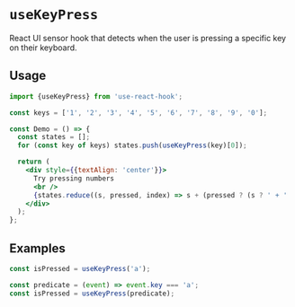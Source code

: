 # `useKeyPress`

React UI sensor hook that detects when the user is pressing a specific
key on their keyboard.


## Usage

```jsx
import {useKeyPress} from 'use-react-hook';

const keys = ['1', '2', '3', '4', '5', '6', '7', '8', '9', '0'];

const Demo = () => {
  const states = [];
  for (const key of keys) states.push(useKeyPress(key)[0]);

  return (
    <div style={{textAlign: 'center'}}>
      Try pressing numbers
      <br />
      {states.reduce((s, pressed, index) => s + (pressed ? (s ? ' + ' : '') + keys[index] : ''), '')}
    </div>
  );
};
```


## Examples

```js
const isPressed = useKeyPress('a');

const predicate = (event) => event.key === 'a';
const isPressed = useKeyPress(predicate);
```
